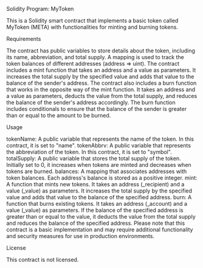 Solidity Program: MyToken

This is a Solidity smart contract that implements a basic token called MyToken (META) with functionalities for minting and burning tokens.

Requirements

The contract has public variables to store details about the token, including its name, abbreviation, and total supply.
A mapping is used to track the token balances of different addresses (address => uint).
The contract includes a mint function that takes an address and a value as parameters. It increases the total supply by the specified value and adds that value to the balance of the sender's address.
The contract also includes a burn function that works in the opposite way of the mint function. It takes an address and a value as parameters, deducts the value from the total supply, and reduces the balance of the sender's address accordingly.
The burn function includes conditionals to ensure that the balance of the sender is greater than or equal to the amount to be burned.

Usage

tokenName: A public variable that represents the name of the token. In this contract, it is set to "name".
tokenAbbrv: A public variable that represents the abbreviation of the token. In this contract, it is set to "symbol".
totalSupply: A public variable that stores the total supply of the token. Initially set to 0, it increases when tokens are minted and decreases when tokens are burned.
balances: A mapping that associates addresses with token balances. Each address's balance is stored as a positive integer.
mint: A function that mints new tokens. It takes an address (_recipient) and a value (_value) as parameters. It increases the total supply by the specified value and adds that value to the balance of the specified address.
burn: A function that burns existing tokens. It takes an address (_account) and a value (_value) as parameters. If the balance of the specified address is greater than or equal to the value, it deducts the value from the total supply and reduces the balance of the specified address.
Please note that this contract is a basic implementation and may require additional functionality and security measures for use in production environments.

License

This contract is not licensed.
